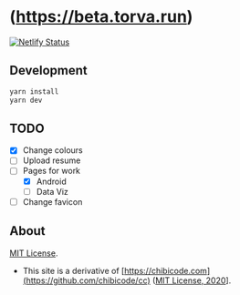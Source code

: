# (https://beta.torva.run)

[![Netlify Status](https://api.netlify.com/api/v1/badges/706869b9-0649-4aed-88fa-f0fb749c8c40/deploy-status)](https://app.netlify.com/sites/torvarun-beta/deploys)

## Development

```bash
yarn install
yarn dev
```

## TODO

- [X] Change colours
- [ ] Upload resume
- [ ] Pages for work
  - [X] Android
  - [ ] Data Viz
- [ ] Change favicon

## About

[MIT License](license-code.md).

- This site is a derivative of [https://chibicode.com](https://github.com/chibicode/cc) ([MIT License, 2020](https://github.com/chibicode/cc/blob/master/license-code.md)].
